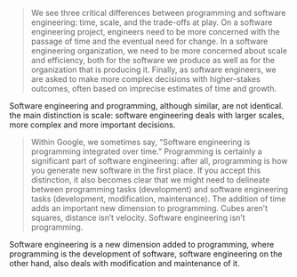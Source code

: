 >We see three critical differences between programming and software engineering: time, scale, and the trade-offs at play. On a software engineering project, engineers need to be more concerned with the passage of time and the eventual need for change. In a software engineering organization, we need to be more concerned about scale and efficiency, both for the software we produce as well as for the organization that is producing it. Finally, as software engineers, we are asked to make more complex decisions with higher-stakes outcomes, often based on imprecise estimates of time and growth.

<!-- Engenharia de software e Programação, são semelhantes, porém não identicas. a diferença é situada mais na escala: a engenharia de software lida com escalas maiores, decisões mais complexas, e mais importantes. -->
Software engineering and programming, although similar, are not identical. the main distinction is scale: software engineering deals with larger scales, more complex and more important decisions.

>Within Google, we sometimes say, “Software engineering is programming integrated over time.” Programming is certainly a significant part of software engineering: after all, programming is how you generate new software in the first place. If you accept this distinction, it also becomes clear that we might need to delineate between programming tasks (development) and software engineering tasks (development, modification, maintenance). The addition of time adds an important new dimension to programming. Cubes aren’t squares, distance isn’t velocity. Software engineering isn’t programming.

<!-- Engenharia de software é uma nova dimensão para programação, onde a programação é o desenvolvimento do software, a engenharia de software também lida com a modificação e manutenção do memso. -->
Software engineering is a new dimension added to programming, where programming is the development of software, software engineering on the other hand, also deals with modification and maintenance of it.
